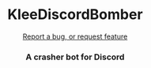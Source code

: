 <h1 align="center">KleeDiscordBomber</h1>
<p align="center"><a href="https://github.com/coffee100percnt/KleeDiscordBomber/issues/new">Report a bug, or request feature</a></p>
<h3 align="center">A crasher bot for Discord</h3>
